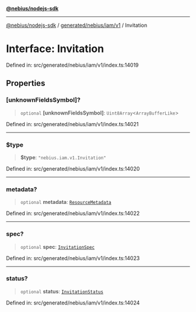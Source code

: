 [**@nebius/nodejs-sdk**](../../../../../README.md)

---

[@nebius/nodejs-sdk](../../../../../README.md) / [generated/nebius/iam/v1](../README.md) / Invitation

# Interface: Invitation

Defined in: src/generated/nebius/iam/v1/index.ts:14019

## Properties

### \[unknownFieldsSymbol\]?

> `optional` **\[unknownFieldsSymbol\]**: `Uint8Array`\<`ArrayBufferLike`\>

Defined in: src/generated/nebius/iam/v1/index.ts:14021

---

### $type

> **$type**: `"nebius.iam.v1.Invitation"`

Defined in: src/generated/nebius/iam/v1/index.ts:14020

---

### metadata?

> `optional` **metadata**: [`ResourceMetadata`](../../../common/v1/interfaces/ResourceMetadata.md)

Defined in: src/generated/nebius/iam/v1/index.ts:14022

---

### spec?

> `optional` **spec**: [`InvitationSpec`](InvitationSpec.md)

Defined in: src/generated/nebius/iam/v1/index.ts:14023

---

### status?

> `optional` **status**: [`InvitationStatus`](InvitationStatus.md)

Defined in: src/generated/nebius/iam/v1/index.ts:14024
